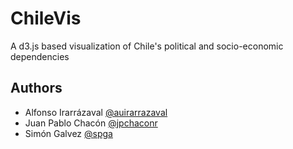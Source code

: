 # ChileVis
A d3.js based visualization of Chile's political and socio-economic dependencies




## Authors
- Alfonso Irarrázaval [@auirarrazaval](https://github.com/auirarrazaval)
- Juan Pablo Chacón [@jpchaconr](https://github.com/jpchaconr)
- Simón Galvez [@spga](https://github.com/spga)
